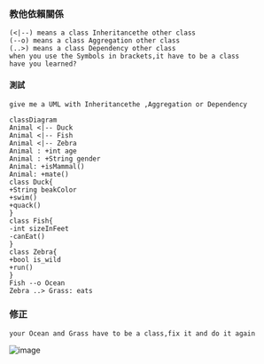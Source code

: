 ### 教他依賴關係
```
(<|--) means a class Inheritancethe other class
(--o) means a class Aggregation other class
(..>) means a class Dependency other class
when you use the Symbols in brackets,it have to be a class 
have you learned?
```
#### 測試
```
give me a UML with Inheritancethe ,Aggregation or Dependency 
```
```
classDiagram
Animal <|-- Duck
Animal <|-- Fish
Animal <|-- Zebra
Animal : +int age
Animal : +String gender
Animal: +isMammal()
Animal: +mate()
class Duck{
+String beakColor
+swim()
+quack()
}
class Fish{
-int sizeInFeet
-canEat()
}
class Zebra{
+bool is_wild
+run()
}
Fish --o Ocean
Zebra ..> Grass: eats
```

### 修正
```
your Ocean and Grass have to be a class,fix it and do it again
```
![image](https://user-images.githubusercontent.com/47078512/206824008-f27ce852-828d-4a36-bb94-7f538b28e2fb.png)
